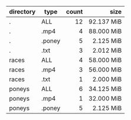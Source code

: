 | directory | type | count | size |
| --- | --- | ---: | ---: |
| . | ALL | 12 | 92.137 MiB |
| . | .mp4 | 4 | 88.000 MiB |
| . | .poney | 5 | 2.125 MiB |
| . | .txt | 3 | 2.012 MiB |
| races | ALL | 4 | 58.000 MiB |
| races | .mp4 | 3 | 56.000 MiB |
| races | .txt | 1 | 2.000 MiB |
| poneys | ALL | 6 | 34.125 MiB |
| poneys | .mp4 | 1 | 32.000 MiB |
| poneys | .poney | 5 | 2.125 MiB |
